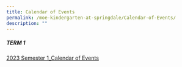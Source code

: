 ```yaml
---
title: Calendar of Events
permalink: /moe-kindergarten-at-springdale/Calendar-of-Events/
description: ""
---
```

##### TERM 1
[2023 Semester 1_Calendar of Events](/files/2023%20Calendar%20of%20Events%20Semester%201.pdf)